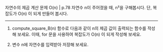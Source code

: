 자연수의 제곱 계산 문제 O(n) | p.78
자연수 n이 주어졌을 때, n²을 구해봅시다.
단, 복잡도가 O(n) 이 되게 만들어 봅시다.

---

1. compute_square_B(n) 함수로 다음과 같이 n의 제곱 값이 출력되는 함수를 작성해 보세요. 이때, for 문을 사용하여 복잡도가 O(n) 이 되게 작성해 보세요.

2. 변수 n에 자연수를 입력받아 저장해 보세요.